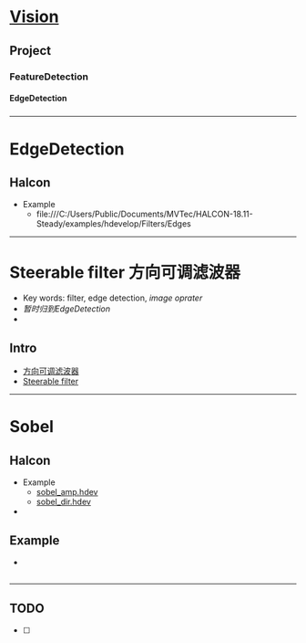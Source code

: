 # [Vision](https://github.com/liuwake/Vision)
## Project
### FeatureDetection
#### EdgeDetection
##### 
----
# EdgeDetection
## Halcon
- Example
  - file:///C:/Users/Public/Documents/MVTec/HALCON-18.11-Steady/examples/hdevelop/Filters/Edges
----
# Steerable filter 方向可调滤波器
- Key words: filter, edge detection, *image oprater*
- *暂时归到EdgeDetection*
- 
## Intro
- [方向可调滤波器](https://baike.baidu.com/item/%E6%96%B9%E5%90%91%E5%8F%AF%E8%B0%83%E6%BB%A4%E6%B3%A2%E5%99%A8/22047639?fr=aladdin)
- [Steerable filter](https://en.wikipedia.org/wiki/Steerable_filter)
----
# Sobel
## Halcon
- Example
  - [sobel_amp.hdev](file:///C:/Users/Public/Documents/MVTec/HALCON-18.11-Steady/examples/hdevelop/Filters/Edges/sobel_amp.hdev)
  - [sobel_dir.hdev](file:///C:/Users/Public/Documents/MVTec/HALCON-18.11-Steady/examples/hdevelop/Filters/Edges/sobel_dir.hdev)
-   
## Example
- 
## 
----


## TODO
- [ ] 